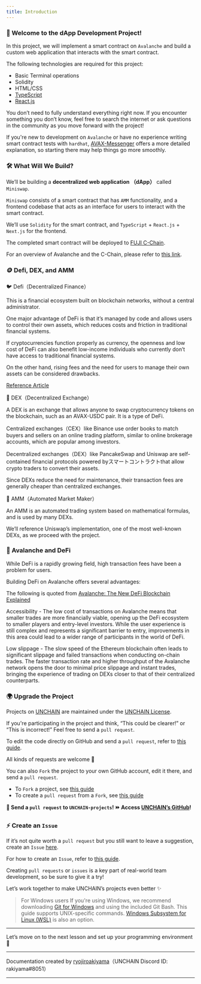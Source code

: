 ```yaml
---
title: Introduction
---
```

### 👋 Welcome to the dApp Development Project!

In this project, we will implement a smart contract on `Avalanche` and build a custom web application that interacts with the smart contract.

The following technologies are required for this project:

* Basic Terminal operations
* Solidity
* HTML/CSS
* [TypeScript](https://www.typescriptlang.org/docs/handbook/typescript-from-scratch.html)
* [React.js](https://react.dev/learn)

You don’t need to fully understand everything right now.
If you encounter something you don’t know, feel free to search the internet or ask questions in the community as you move forward with the project!

If you're new to development on `Avalanche` or have no experience writing smart contract tests with `hardhat`, [AVAX-Messenger](https://buidl.unchain.tech/AVAX-Messenger/ja/section-0/lesson-1_Avalanche%E3%83%8D%E3%83%83%E3%83%88%E3%83%AF%E3%83%BC%E3%82%AF%E4%B8%8A%E3%81%A7WEB%E3%82%A2%E3%83%97%E3%83%AA%E3%82%92%E6%A7%8B%E7%AF%89%E3%81%97%E3%82%88%E3%81%86/) offers a more detailed explanation, so starting there may help things go more smoothly.

### 🛠 What Will We Build?

We’ll be building a **decentralized web application （dApp）** called `Miniswap`.

`Miniswap` consists of a smart contract that has `AMM` functionality, and a frontend codebase that acts as an interface for users to interact with the smart contract.

We’ll use `Solidity` for the smart contract,
and `TypeScript` + `React.js` + `Next.js` for the frontend.

The completed smart contract will be deployed to [FUJI C-Chain](https://build.avax.network/docs/quick-start/networks/fuji-testnet).

For an overview of Avalanche and the C-Chain, please refer to [this link](https://buidl.unchain.tech/Avalanche/AVAX-Messenger).

### 🪙 Defi, DEX, and AMM

🐦 Defi（Decentralized Finance）

This is a financial ecosystem built on blockchain networks, without a central administrator.

One major advantage of DeFi is that it’s managed by code and allows users to control their own assets, which reduces costs and friction in traditional financial systems.

If cryptocurrencies function properly as currency,
the openness and low cost of DeFi can also benefit low-income individuals who currently don’t have access to traditional financial systems.

On the other hand, rising fees and the need for users to manage their own assets can be considered drawbacks.

[Reference Article](https://academy.binance.com/en/articles/the-complete-beginners-guide-to-decentralized-finance-defi)

🦏 DEX（Decentralized Exchange）

A DEX is an exchange that allows anyone to swap cryptocurrency tokens on the blockchain, such as an AVAX-USDC pair.
It is a type of DeFi.

Centralized exchanges（CEX）like Binance use order books to match buyers and sellers on an online trading platform,
similar to online brokerage accounts, which are popular among investors.

Decentralized exchanges（DEX）like PancakeSwap and Uniswap are self-contained financial protocols powered byスマートコントラクトthat allow crypto traders to convert their assets.

Since DEXs reduce the need for maintenance, their transaction fees are generally cheaper than centralized exchanges.

🐅 AMM（Automated Market Maker）

An AMM is an automated trading system based on mathematical formulas, and is used by many DEXs.

We’ll reference Uniswap’s implementation, one of the most well-known DEXs, as we proceed with the project.

### 🚀 Avalanche and DeFi

While DeFi is a rapidly growing field, high transaction fees have been a problem for users.

Building DeFi on Avalanche offers several advantages:

The following is quoted from [Avalanche: The New DeFi Blockchain Explained](https://insights.glassnode.com/avalanche-the-new-defi-blockchain-explained/)

Accessibility - The low cost of transactions on Avalanche means that smaller trades are more financially viable, opening up the DeFi ecosystem to smaller players and entry-level investors. While the user experience is still complex and represents a significant barrier to entry, improvements in this area could lead to a wider range of participants in the world of DeFi.  

Low slippage - The slow speed of the Ethereum blockchain often leads to significant slippage and failed transactions when conducting on-chain trades. The faster transaction rate and higher throughput of the Avalanche network opens the door to minimal price slippage and instant trades, bringing the experience of trading on DEXs closer to that of their centralized counterparts.

### 🌍 Upgrade the Project

Projects on [UNCHAIN](https://unchain.tech/) are maintained under the [UNCHAIN License](https://github.com/unchain-tech/UNCHAIN-projects/blob/main/LICENSE).

If you're participating in the project and think, “This could be clearer!” or “This is incorrect!”
Feel free to send a `pull request`.

To edit the code directly on GitHub and send a `pull request`, refer to [this guide](https://docs.github.com/en/repositories/working-with-files/managing-files/editing-files).

All kinds of requests are welcome 🎉

You can also `Fork` the project to your own GitHub account, edit it there, and send a `pull request`.

* To `Fork` a project, see [this guide](https://docs.github.com/en/pull-requests/collaborating-with-pull-requests/working-with-forks/fork-a-repo)
* To create a `pull request` from a `Fork`, see [this guide](https://docs.github.com/en/pull-requests/collaborating-with-pull-requests/proposing-changes-to-your-work-with-pull-requests/creating-a-pull-request-from-a-fork)

**👋 Send a `pull request` to `UNCHAIN-projects`! ⏩ Access [UNCHAIN’s GitHub](https://github.com/unchain-tech/UNCHAIN-projects)!**

### ⚡️ Create an `Issue`

If it’s not quite worth a `pull request` but you still want to leave a suggestion,
create an `Issue` [here](https://github.com/unchain-tech/UNCHAIN-projects/issues).

For how to create an `Issue`, refer to [this guide](https://docs.github.com/en/issues/tracking-your-work-with-issues/using-issues/creating-an-issue).

Creating `pull requests` or `issues` is a key part of real-world team development, so be sure to give it a try!

Let’s work together to make UNCHAIN’s projects even better ✨

> For Windows users
> If you're using Windows, we recommend downloading [Git for Windows](https://gitforwindows.org/) and using the included Git Bash.
> This guide supports UNIX-specific commands.
> [Windows Subsystem for Linux (WSL)](https://docs.microsoft.com/en-us/windows/wsl/install) is also an option.

---

Let’s move on to the next lesson and set up your programming environment 🎉

---

Documentation created by [ryojiroakiyama](https://github.com/ryojiroakiyama)（UNCHAIN Discord ID: rakiyama#8051）

---
